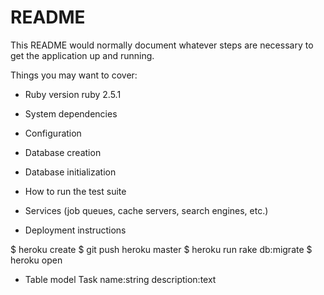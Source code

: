 # README

This README would normally document whatever steps are necessary to get the
application up and running.

Things you may want to cover:

* Ruby version
ruby 2.5.1

* System dependencies

* Configuration

* Database creation

* Database initialization

* How to run the test suite

* Services (job queues, cache servers, search engines, etc.)

* Deployment instructions
	
$ heroku create
$ git push heroku master
$ heroku run rake db:migrate
$ heroku open

* Table model Task name:string description:text

